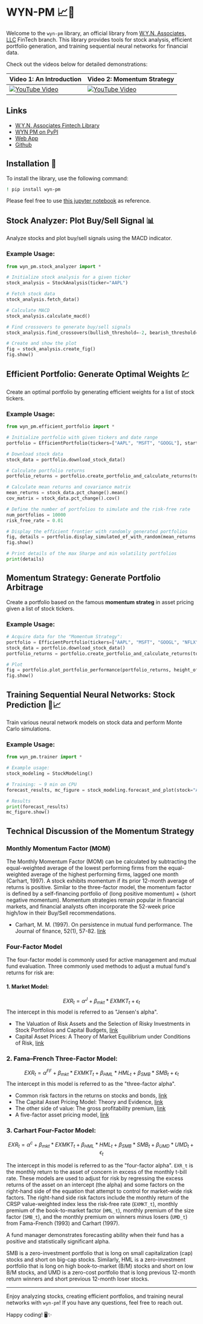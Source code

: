 # WYN-PM 📈💼

Welcome to the `wyn-pm` library, an official library from [W.Y.N. Associates, LLC](https://wyn-associates.com/) FinTech branch. This library provides tools for stock analysis, efficient portfolio generation, and training sequential neural networks for financial data.

Check out the videos below for detailed demonstrations:

| Video 1: An Introduction | Video 2: Momentum Strategy |
| --- | --- |
| [![YouTube Video](https://img.youtube.com/vi/JYK6Tc6oCwM/0.jpg)](https://www.youtube.com/embed/JYK6Tc6oCwM?si=qrmHAXZRfS8BrZRS) | [![YouTube Video](https://img.youtube.com/vi/o5InruG2n-w/0.jpg)](https://www.youtube.com/embed/o5InruG2n-w?si=YbhbyaG7SqjKJ5Rz) |


## Links

- [W.Y.N. Associates Fintech Library](https://wyn-associates.com/fintech/)
- [WYN PM on PyPI](https://pypi.org/project/wyn-pm/)
- [Web App](https://huggingface.co/spaces/eagle0504/Momentum-Strategy-Screener)
- [Github](https://github.com/yiqiao-yin/wyn-pm)

## Installation 🚀

To install the library, use the following command:

```bash
! pip install wyn-pm
```

Please feel free to use [this jupyter notebook](https://github.com/yiqiao-yin/WYNAssociates/blob/main/docs/ref-deeplearning/ex_%20-%20wyn-pm%20tutorial.ipynb) as reference.

## Stock Analyzer: Plot Buy/Sell Signal 📊

Analyze stocks and plot buy/sell signals using the MACD indicator.

### Example Usage:

```python
from wyn_pm.stock_analyzer import *

# Initialize stock analysis for a given ticker
stock_analysis = StockAnalysis(ticker="AAPL")

# Fetch stock data
stock_analysis.fetch_data()

# Calculate MACD
stock_analysis.calculate_macd()

# Find crossovers to generate buy/sell signals
stock_analysis.find_crossovers(bullish_threshold=-2, bearish_threshold=2)

# Create and show the plot
fig = stock_analysis.create_fig()
fig.show()
```

## Efficient Portfolio: Generate Optimal Weights 💹

Create an optimal portfolio by generating efficient weights for a list of stock tickers.

### Example Usage:

```python
from wyn_pm.efficient_portfolio import *

# Initialize portfolio with given tickers and date range
portfolio = EfficientPortfolio(tickers=["AAPL", "MSFT", "GOOGL"], start_date="2020-01-01", end_date="2022-01-01", interval="1d")

# Download stock data
stock_data = portfolio.download_stock_data()

# Calculate portfolio returns
portfolio_returns = portfolio.create_portfolio_and_calculate_returns(top_n=5)

# Calculate mean returns and covariance matrix
mean_returns = stock_data.pct_change().mean()
cov_matrix = stock_data.pct_change().cov()

# Define the number of portfolios to simulate and the risk-free rate
num_portfolios = 10000
risk_free_rate = 0.01

# Display the efficient frontier with randomly generated portfolios
fig, details = portfolio.display_simulated_ef_with_random(mean_returns.values, cov_matrix.values, num_portfolios, risk_free_rate)
fig.show()

# Print details of the max Sharpe and min volatility portfolios
print(details)
```

## Momentum Strategy: Generate Portfolio Arbitrage

Create a portfolio based on the famous **momentum strateg** in asset pricing given a list of stock tickers.

### Example Usage:

```python
# Acquire data for the "Momentum Strategy":
portfolio = EfficientPortfolio(tickers=["AAPL", "MSFT", "GOOGL", "NFLX", "IBM"], start_date="2017-01-01", end_date="2024-07-01", interval="1mo")
stock_data = portfolio.download_stock_data()
portfolio_returns = portfolio.create_portfolio_and_calculate_returns(top_n=3)

# Plot
fig = portfolio.plot_portfolio_performance(portfolio_returns, height_of_graph=600)
fig.show()
```

## Training Sequential Neural Networks: Stock Prediction 🤖📈

Train various neural network models on stock data and perform Monte Carlo simulations.

### Example Usage:

```python
from wyn_pm.trainer import *

# Example usage:
stock_modeling = StockModeling()

# Training: ~ 9 min on CPU
forecast_results, mc_figure = stock_modeling.forecast_and_plot(stock="AAPL", start_date="2020-01-01", end_date="2023-01-01", look_back=50, num_of_epochs=10, n_futures=365, n_samples=1000, verbose_style=1)

# Results
print(forecast_results)
mc_figure.show()
```

## Technical Discussion of the Momentum Strategy

### Monthly Momentum Factor (MOM)

The Monthly Momentum Factor (MOM) can be calculated by subtracting the equal-weighted average of the lowest performing firms from the equal-weighted average of the highest performing firms, lagged one month (Carhart, 1997). A stock exhibits momentum if its prior 12-month average of returns is positive. Similar to the three-factor model, the momentum factor is defined by a self-financing portfolio of (long positive momentum) + (short negative momentum). Momentum strategies remain popular in financial markets, and financial analysts often incorporate the 52-week price high/low in their Buy/Sell recommendations.

- Carhart, M. M. (1997). On persistence in mutual fund performance. The Journal of finance, 52(1), 57-82. [link](https://onlinelibrary.wiley.com/doi/10.1111/j.1540-6261.1997.tb03808.x)

### Four-Factor Model

The four-factor model is commonly used for active management and mutual fund evaluation. Three commonly used methods to adjust a mutual fund's returns for risk are:

#### 1. Market Model:

$$
EXR_t = \alpha^J + \beta_{mkt} * EXMKT_t + \epsilon_t
$$
The intercept in this model is referred to as "Jensen's alpha".

- The Valuation of Risk Assets and the Selection of Risky Investments in Stock Portfolios and Capital Budgets, [link](https://www.sciencedirect.com/science/article/abs/pii/B9780127808505500186)
- Capital Asset Prices: A Theory of Market Equilibrium under Conditions of Risk, [link](https://onlinelibrary.wiley.com/doi/10.1111/j.1540-6261.1964.tb02865.x)

### 2. Fama–French Three-Factor Model:

$$
EXR_t = \alpha^{FF} + \beta_{mkt} * EXMKT_t + \beta_{HML} * HML_t + \beta_{SMB} * SMB_t + \epsilon_t
$$
The intercept in this model is referred to as the "three-factor alpha".

- Common risk factors in the returns on stocks and bonds, [link](https://www.sciencedirect.com/science/article/abs/pii/0304405X93900235?via%3Dihub)
- The Capital Asset Pricing Model: Theory and Evidence, [link](https://mba.tuck.dartmouth.edu/bespeneckbo/default/AFA611-Eckbo%20web%20site/AFA611-S6B-FamaFrench-CAPM-JEP04.pdf)
- The other side of value: The gross profitability premium, [link](https://www.sciencedirect.com/science/article/abs/pii/S0304405X13000044)
- A five-factor asset pricing model, [link](https://www.sciencedirect.com/science/article/abs/pii/S0304405X14002323?via%3Dihub)

### 3. Carhart Four-Factor Model:

$$
EXR_t = \alpha^c + \beta_{mkt} * EXMKT_t + \beta_{HML} * HML_t + \beta_{SMB} * SMB_t + \beta_{UMD} * UMD_t + \epsilon_t
$$

The intercept in this model is referred to as the "four-factor alpha". `EXR_t` is the monthly return to the asset of concern in excess of the monthly t-bill rate. These models are used to adjust for risk by regressing the excess returns of the asset on an intercept (the alpha) and some factors on the right-hand side of the equation that attempt to control for market-wide risk factors. The right-hand side risk factors include the monthly return of the CRSP value-weighted index less the risk-free rate (`EXMKT_t`), monthly premium of the book-to-market factor (`HML_t`), monthly premium of the size factor (`SMB_t`), and the monthly premium on winners minus losers (`UMD_t`) from Fama-French (1993) and Carhart (1997).

A fund manager demonstrates forecasting ability when their fund has a positive and statistically significant alpha.

SMB is a zero-investment portfolio that is long on small capitalization (cap) stocks and short on big-cap stocks. Similarly, HML is a zero-investment portfolio that is long on high book-to-market (B/M) stocks and short on low B/M stocks, and UMD is a zero-cost portfolio that is long previous 12-month return winners and short previous 12-month loser stocks.

---

Enjoy analyzing stocks, creating efficient portfolios, and training neural networks with `wyn-pm`! If you have any questions, feel free to reach out.

Happy coding! 🖥️✨